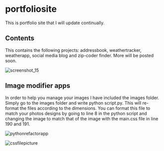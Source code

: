 # portfoliosite
This is portfolio site that I will update continually.
## Contents
This contains the following projects:
addressbook, weathertracker, weatherapp, social media blog and zip-coder finder.  More will be posted soon.

![screenshot_15](https://user-images.githubusercontent.com/21030885/39529038-ae768378-4e60-11e8-8196-6824f914b054.jpg)

## Image modifier apps
In order to help you manage your images I have included the images folder.  Simply go to the images folder
and write python script.py.  This will re-format the files according to the dimensions. You can format this file
to match your photos designs by going to line 8 in the python script and changing the image to match that
of the image with the main.css file in line 190 and 191.

![pythonrefactorapp](https://user-images.githubusercontent.com/21030885/32593676-25ac2340-c56c-11e7-94f2-ab7824d554a7.jpg)

![cssfilepicture](https://user-images.githubusercontent.com/21030885/32593786-a56458c8-c56c-11e7-8bdb-6cefc1cc99b2.jpg)

